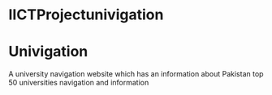 # IICTProjectunivigation
<h1>Univigation</h1>
<p>A university navigation website which has an information about Pakistan top 50 universities navigation and information</p>
